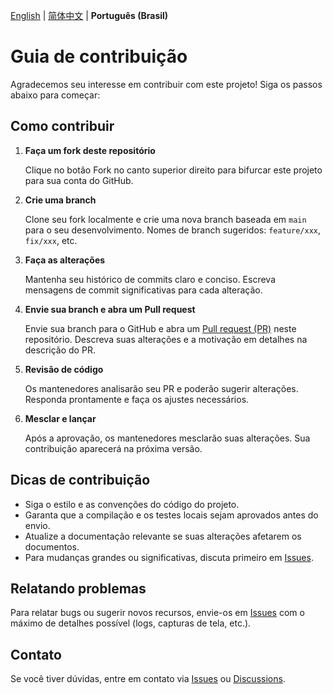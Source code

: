 [English](CONTRIBUTING.md) | [简体中文](CONTRIBUTING_zh-CN.md) | **Português (Brasil)**

# Guia de contribuição

Agradecemos seu interesse em contribuir com este projeto! Siga os passos abaixo para começar:

## Como contribuir

1. **Faça um fork deste repositório**

   Clique no botão Fork no canto superior direito para bifurcar este projeto para sua conta do GitHub.

2. **Crie uma branch**

   Clone seu fork localmente e crie uma nova branch baseada em `main` para o seu desenvolvimento. Nomes de branch sugeridos: `feature/xxx`, `fix/xxx`, etc.

3. **Faça as alterações**

   Mantenha seu histórico de commits claro e conciso. Escreva mensagens de commit significativas para cada alteração.

4. **Envie sua branch e abra um Pull request**

   Envie sua branch para o GitHub e abra um [Pull request (PR)](https://github.com/xfqwdsj/IAmNotADeveloper/pulls) neste repositório. Descreva suas alterações e a motivação em detalhes na descrição do PR.

5. **Revisão de código**

   Os mantenedores analisarão seu PR e poderão sugerir alterações. Responda prontamente e faça os ajustes necessários.

6. **Mesclar e lançar**

   Após a aprovação, os mantenedores mesclarão suas alterações. Sua contribuição aparecerá na próxima versão.

## Dicas de contribuição

- Siga o estilo e as convenções do código do projeto.
- Garanta que a compilação e os testes locais sejam aprovados antes do envio.
- Atualize a documentação relevante se suas alterações afetarem os documentos.
- Para mudanças grandes ou significativas, discuta primeiro em [Issues](https://github.com/xfqwdsj/IAmNotADeveloper/issues).

## Relatando problemas

Para relatar bugs ou sugerir novos recursos, envie-os em [Issues](https://github.com/xfqwdsj/IAmNotADeveloper/issues) com o máximo de detalhes possível (logs, capturas de tela, etc.).

## Contato

Se você tiver dúvidas, entre em contato via [Issues](https://github.com/xfqwdsj/IAmNotADeveloper/issues) ou [Discussions](https://github.com/xfqwdsj/IAmNotADeveloper/discussions).
